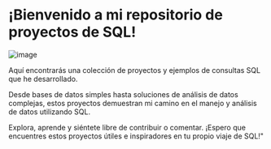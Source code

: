 # ¡Bienvenido a mi repositorio de proyectos de SQL! 

![image](https://github.com/DataAnalystMike/SQL/assets/147123439/99bf1940-9209-420d-96e5-979e3e55d2f8)

Aquí encontrarás una colección de proyectos y ejemplos de consultas SQL que he desarrollado. 

Desde bases de datos simples hasta soluciones de análisis de datos complejas, estos proyectos demuestran mi camino en el manejo y análisis de datos utilizando SQL. 

Explora, aprende y siéntete libre de contribuir o comentar. ¡Espero que encuentres estos proyectos útiles e inspiradores en tu propio viaje de SQL!"

